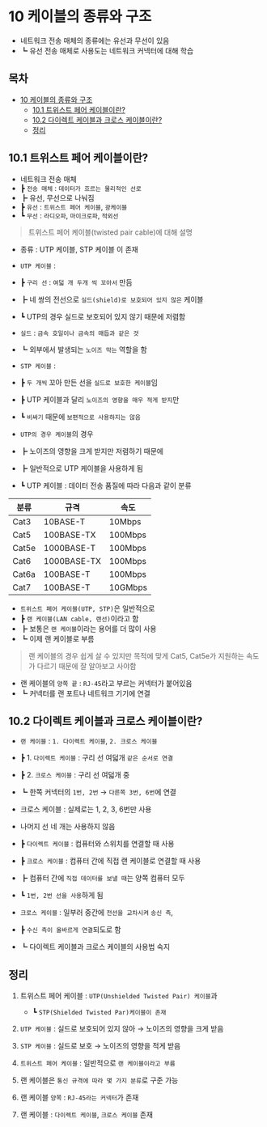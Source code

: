 # 10 케이블의 종류와 구조

- 네트워크 전송 매체의 종류에는 유선과 무선이 있음
- ┗ 유선 전송 매체로 사용도는 네트워크 커넥터에 대해 학습

## 목차

- [10 케이블의 종류와 구조](#10-%EC%BC%80%EC%9D%B4%EB%B8%94%EC%9D%98-%EC%A2%85%EB%A5%98%EC%99%80-%EA%B5%AC%EC%A1%B0)
  - [10.1 트위스트 페어 케이블이란?](#101-%ED%8A%B8%EC%9C%84%EC%8A%A4%ED%8A%B8-%ED%8E%98%EC%96%B4-%EC%BC%80%EC%9D%B4%EB%B8%94%EC%9D%B4%EB%9E%80)
  - [10.2 다이렉트 케이블과 크로스 케이블이란?](#102-%EB%8B%A4%EC%9D%B4%EB%A0%89%ED%8A%B8-%EC%BC%80%EC%9D%B4%EB%B8%94%EA%B3%BC-%ED%81%AC%EB%A1%9C%EC%8A%A4-%EC%BC%80%EC%9D%B4%EB%B8%94%EC%9D%B4%EB%9E%80)
  - [정리](#%EC%A0%95%EB%A6%AC)

## 10.1 트위스트 페어 케이블이란?

- 네트워크 전송 매체
- ┣ `전송 매체` : `데이터가 흐르는 물리적인 선로`
- ┣ 유선, 무선으로 나눠짐
- ┣ `유선` : `트위스트 페어 케이블`, `광케이블`
- ┗ `무선` : `라디오파`, `마이크로파`, `적외선`

> 트위스트 페어 케이블(twisted pair cable)에 대해 설명

- 종류 : UTP 케이블, STP 케이블 이 존재

- `UTP 케이블` :
- ┣ `구리 선` : `여덟 개 두개 씩 꼬아서` 만듬
- ┣ 네 쌍의 전선으로 `실드(shield)로 보호되어 있지 않은` 케이블
- ┗ UTP의 경우 실드로 보호되어 있지 않기 때문에 저렴함

- `실드` : `금속 호일이나 금속의 매듭과 같은 것`
- ┗ 외부에서 발생되는 `노이즈 막는` 역할을 함

- `STP 케이블` :
- ┣ `두 개씩` 꼬아 만든 선을 `실드로 보호한 케이블`임
- ┣ UTP 케이블과 달리 `노이즈의 영향을 매우 적게 받지`만
- ┗ `비싸기` 때문에 `보편적으로 사용하지는 않음`

- `UTP의 경우 케이블`의 경우
- ┣ 노이즈의 영향을 크게 받지만 저렴하기 때문에
- ┣ 일반적으로 UTP 케이블을 사용하게 됨
- ┗ UTP 케이블 : 데이터 전송 품질에 따라 다음과 같이 분류

| 분류  | 규격        | 속도    |
| ----- | ----------- | ------- |
| Cat3  | 10BASE-T    | 10Mbps  |
| Cat5  | 100BASE-TX  | 100Mbps |
| Cat5e | 1000BASE-T  | 100Mbps |
| Cat6  | 1000BASE-TX | 100Mbps |
| Cat6a | 100BASE-T   | 100Mbps |
| Cat7  | 100BASE-T   | 10GMbps |

- `트위스트 페어 케이블(UTP, STP)`은 일반적으로
- ┣ `랜 케이블(LAN cable, 랜선)`이라고 함
- ┣ 보통은 `랜 케이블`이라는 용어를 더 많이 사용
- ┗ 이제 랜 케이블로 부름

> 랜 케이블의 경우 쉽게 살 수 있지만
> 목적에 맞게 Cat5, Cat5e가 지원하는 속도가 다르기 때문에
> 잘 알아보고 사야함

- 랜 케이블의 `양쪽 끝` : `RJ-45`라고 부르는 커넥터가 붙어있음
- ┗ 커넥터를 랜 포트나 네트워크 기기에 연결

## 10.2 다이렉트 케이블과 크로스 케이블이란?

- `랜 케이블` : `1. 다이렉트 케이블`, `2. 크로스 케이블`
- ┣ 1. `다이렉트 케이블` : 구리 선 여덟개 `같은 순서로 연결`
- ┣ 2. `크로스 케이블` : 구리 선 여덟개 중
- ┗ 한쪽 커넥터의 `1번, 2번` → `다른쪽 3번, 6번`에 연결

- 크로스 케이블 : 실제로는 1, 2, 3, 6번만 사용

- 나머지 선 네 개는 사용하지 않음
- ┣ `다이렉트 케이블` : 컴퓨터와 스위치를 연결할 때 사용
- ┣ `크로스 케이블` : 컴퓨터 간에 직접 랜 케이블로 연결할 때 사용
- ┣ 컴퓨터 간에 `직접 데이터를 보낼 때`는 양쪽 컴퓨터 모두
- ┗ `1번, 2번 선을 사용`하게 됨

- `크로스 케이블` : 일부러 중간에 `전선을 교차시켜` `송신 측`,
- ┣ `수신 측이 올바르게 연결`되도로 함
- ┗ 다이렉트 케이블과 크로스 케이블의 사용법 숙지

## 정리

1. 트위스트 페어 케이블 : `UTP(Unshielded Twisted Pair) 케이블`과

   - ┗ `STP(Shielded Twisted Par)케이블이 존재`

2. `UTP 케이블` : 실드로 보호되어 있지 않아 → 노이즈의 영향을 크게 받음

3. `STP 케이블` : 실드로 보호 → 노이즈의 영향을 적게 받음

4. `트위스트 페어 케이블` : 일반적으로 `랜 케이블이라고 부름`

5. 랜 케이블은 `통신 규격에 따라 몇 가지 분류`로 구준 가능

6. 랜 케이블 `양쪽` : `RJ-45라는 커넥터`가 존재

7. 랜 케이블 : `다이렉트 케이블`, `크로스 케이블` 존재
